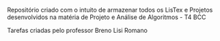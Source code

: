 Repositório criado com o intuito de armazenar todos os LisTex e Projetos desenvolvidos na matéria de Projeto e Análise de Algoritmos - T4 BCC

Tarefas criadas pelo professor Breno Lisi Romano